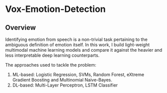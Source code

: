 # Vox-Emotion-Detection

## Overview
Identifying emotion from speech is a non-trivial task pertaining to the ambiguous definition of emotion itself. In this work, I build light-weight multimodal machine learning models and compare it against the heavier and less interpretable deep learning counterparts. 

The approaches used to tackle the problem:

1. ML-based: Logistic Regression, SVMs, Random Forest, eXtreme Gradient Boosting and Multinomial Naive-Bayes.
2. DL-based: Multi-Layer Perceptron, LSTM Classifier
